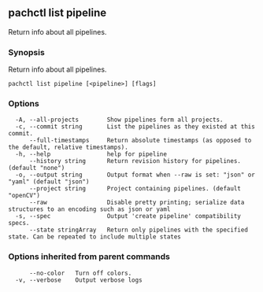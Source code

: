 ## pachctl list pipeline

Return info about all pipelines.

### Synopsis

Return info about all pipelines.

```
pachctl list pipeline [<pipeline>] [flags]
```

### Options

```
  -A, --all-projects        Show pipelines form all projects.
  -c, --commit string       List the pipelines as they existed at this commit.
      --full-timestamps     Return absolute timestamps (as opposed to the default, relative timestamps).
  -h, --help                help for pipeline
      --history string      Return revision history for pipelines. (default "none")
  -o, --output string       Output format when --raw is set: "json" or "yaml" (default "json")
      --project string      Project containing pipelines. (default "openCV")
      --raw                 Disable pretty printing; serialize data structures to an encoding such as json or yaml
  -s, --spec                Output 'create pipeline' compatibility specs.
      --state stringArray   Return only pipelines with the specified state. Can be repeated to include multiple states
```

### Options inherited from parent commands

```
      --no-color   Turn off colors.
  -v, --verbose    Output verbose logs
```

